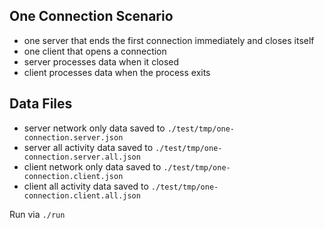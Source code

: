 ## One Connection Scenario

- one server that ends the first connection immediately and closes itself
- one client that opens a connection
- server processes data when it closed
- client processes data when the process exits

## Data Files

- server network only data saved to `./test/tmp/one-connection.server.json`
- server all activity data saved to `./test/tmp/one-connection.server.all.json`
- client network only data saved to `./test/tmp/one-connection.client.json`
- client all activity data saved to `./test/tmp/one-connection.client.all.json`

Run via `./run`
